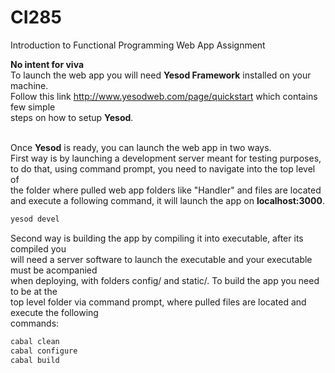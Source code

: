 # CI285
Introduction to Functional Programming Web App Assignment<br>

**No intent for viva**<br>
To launch the web app you will need **Yesod Framework** installed on your machine.<br>
Follow this link http://www.yesodweb.com/page/quickstart which contains few simple<br>
steps on how to setup **Yesod**.<br><br>

Once **Yesod** is ready, you can launch the web app in two ways.<br>
First way is by launching a development server meant for testing purposes,<br>
to do that, using command prompt, you need to navigate into the top level of<br>
the folder where pulled web app folders like "Handler" and files are located<br>
and execute a following command, it will launch the app on **localhost:3000**.<br>

```cmd
yesod devel
```

Second way is building the app by compiling it into executable, after its compiled you<br>
will need a server software to launch the executable and your executable must be acompanied<br>
when deploying, with folders config/ and static/. To build the app you need to be at the<br>
top level folder via command prompt, where pulled files are located and execute the following<br>
commands:<br>

```cmd
cabal clean
cabal configure
cabal build
```
